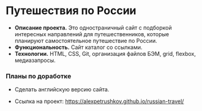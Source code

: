 # Путешествия по России
* **Описание проекта.** Это одностраничный сайт с подборкой интересных направлений для путешественников, которые планируют самостоятельное путешествие по России.
* **Функциональность.** Сайт каталог со ссылками.
* **Технологии.** HTML, CSS, Git, организация файлов БЭМ, grid, flexbox, медиазапросы.

### Планы по доработке
* Сделать английскую версию сайта.

* Ссылка на проект: https://alexpetrushkov.github.io/russian-travel/
